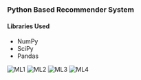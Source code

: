 ### Python Based Recommender System

#### Libraries Used

- NumPy
- SciPy
- Pandas

![ML1](https://raw.github.com/ajayk800Python-Projects/master/Machine_Learning_Fundamentals/Recommender_systems/images/ml1.png)
![ML2](https://raw.github.com/ajayk800Python-Projects/master/Machine_Learning_Fundamentals/Recommender_systems/images/ml2.png)
![ML3](https://raw.github.com/ajayk800Python-Projects/master/Machine_Learning_Fundamentals/Recommender_systems/images/ml3.png)
![ML4](https://raw.github.com/ajayk800Python-Projects/master/Machine_Learning_Fundamentals/Recommender_systems/images/ml4.png)

